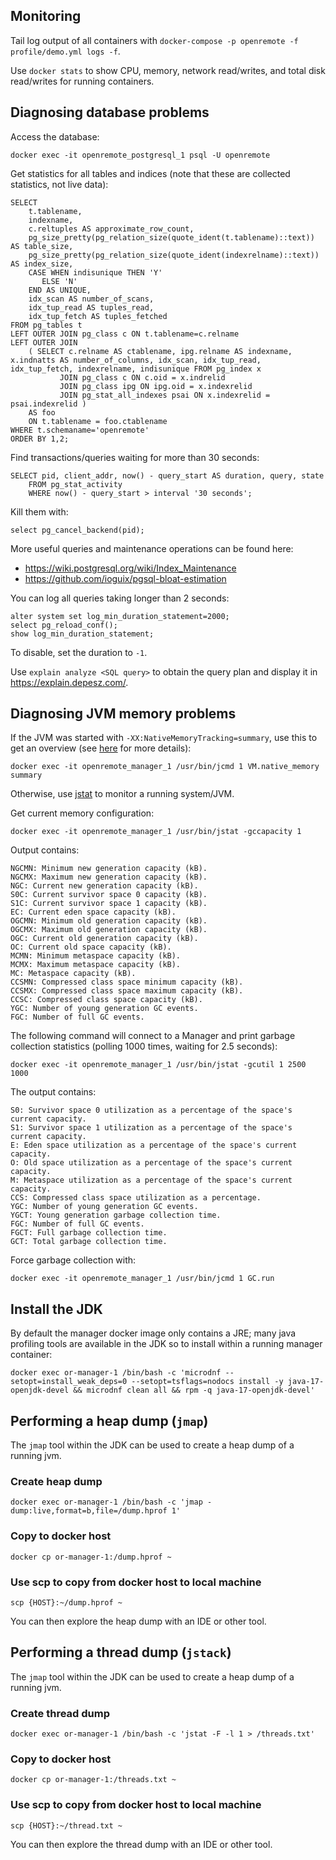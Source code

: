 ## Monitoring

Tail log output of all containers with `docker-compose -p openremote -f profile/demo.yml logs -f`.

Use `docker stats` to show CPU, memory, network read/writes, and total disk read/writes for running containers.

## Diagnosing database problems

Access the database:

```
docker exec -it openremote_postgresql_1 psql -U openremote
```

Get statistics for all tables and indices (note that these are collected statistics, not live data):

```
SELECT
    t.tablename,
    indexname,
    c.reltuples AS approximate_row_count,
    pg_size_pretty(pg_relation_size(quote_ident(t.tablename)::text)) AS table_size,
    pg_size_pretty(pg_relation_size(quote_ident(indexrelname)::text)) AS index_size,
    CASE WHEN indisunique THEN 'Y'
       ELSE 'N'
    END AS UNIQUE,
    idx_scan AS number_of_scans,
    idx_tup_read AS tuples_read,
    idx_tup_fetch AS tuples_fetched
FROM pg_tables t
LEFT OUTER JOIN pg_class c ON t.tablename=c.relname
LEFT OUTER JOIN
    ( SELECT c.relname AS ctablename, ipg.relname AS indexname, x.indnatts AS number_of_columns, idx_scan, idx_tup_read, idx_tup_fetch, indexrelname, indisunique FROM pg_index x
           JOIN pg_class c ON c.oid = x.indrelid
           JOIN pg_class ipg ON ipg.oid = x.indexrelid
           JOIN pg_stat_all_indexes psai ON x.indexrelid = psai.indexrelid )
    AS foo
    ON t.tablename = foo.ctablename
WHERE t.schemaname='openremote'
ORDER BY 1,2;
```

Find transactions/queries waiting for more than 30 seconds:

```
SELECT pid, client_addr, now() - query_start AS duration, query, state
    FROM pg_stat_activity
    WHERE now() - query_start > interval '30 seconds';
```

Kill them with:

```
select pg_cancel_backend(pid);
```

More useful queries and maintenance operations can be found here:

* https://wiki.postgresql.org/wiki/Index_Maintenance
* https://github.com/ioguix/pgsql-bloat-estimation

You can log all queries taking longer than 2 seconds:

```
alter system set log_min_duration_statement=2000;
select pg_reload_conf();
show log_min_duration_statement;
```

To disable, set the duration to `-1`.

Use `explain analyze <SQL query>` to obtain the query plan and display it in https://explain.depesz.com/.

## Diagnosing JVM memory problems

If the JVM was started with `-XX:NativeMemoryTracking=summary`, use this to get an overview (see [here](http://trustmeiamadeveloper.com/2016/03/18/where-is-my-memory-java/) for more details):

```
docker exec -it openremote_manager_1 /usr/bin/jcmd 1 VM.native_memory summary
```

Otherwise, use [jstat](https://docs.oracle.com/javase/8/docs/technotes/tools/unix/jstat.html) to monitor a running system/JVM. 

Get current memory configuration:

```
docker exec -it openremote_manager_1 /usr/bin/jstat -gccapacity 1
```

Output contains:

```
NGCMN: Minimum new generation capacity (kB).
NGCMX: Maximum new generation capacity (kB).
NGC: Current new generation capacity (kB).
S0C: Current survivor space 0 capacity (kB).
S1C: Current survivor space 1 capacity (kB).
EC: Current eden space capacity (kB).
OGCMN: Minimum old generation capacity (kB).
OGCMX: Maximum old generation capacity (kB).
OGC: Current old generation capacity (kB).
OC: Current old space capacity (kB).
MCMN: Minimum metaspace capacity (kB).
MCMX: Maximum metaspace capacity (kB).
MC: Metaspace capacity (kB).
CCSMN: Compressed class space minimum capacity (kB).
CCSMX: Compressed class space maximum capacity (kB).
CCSC: Compressed class space capacity (kB).
YGC: Number of young generation GC events.
FGC: Number of full GC events.
```

The following command will connect to a Manager and print garbage collection statistics (polling 1000 times, waiting for 2.5 seconds):

```
docker exec -it openremote_manager_1 /usr/bin/jstat -gcutil 1 2500 1000
```

The output contains:

```
S0: Survivor space 0 utilization as a percentage of the space's current capacity.
S1: Survivor space 1 utilization as a percentage of the space's current capacity.
E: Eden space utilization as a percentage of the space's current capacity.
O: Old space utilization as a percentage of the space's current capacity.
M: Metaspace utilization as a percentage of the space's current capacity.
CCS: Compressed class space utilization as a percentage.
YGC: Number of young generation GC events.
YGCT: Young generation garbage collection time.
FGC: Number of full GC events.
FGCT: Full garbage collection time.
GCT: Total garbage collection time.
```

Force garbage collection with: 

```
docker exec -it openremote_manager_1 /usr/bin/jcmd 1 GC.run
```

## Install the JDK
By default the manager docker image only contains a JRE; many java profiling tools are available in the JDK so to install within a running manager container:
```
docker exec or-manager-1 /bin/bash -c 'microdnf --setopt=install_weak_deps=0 --setopt=tsflags=nodocs install -y java-17-openjdk-devel && microdnf clean all && rpm -q java-17-openjdk-devel'
```



## Performing a heap dump (`jmap`)

The `jmap` tool within the JDK can be used to create a heap dump of a running jvm.

### Create heap dump
```
docker exec or-manager-1 /bin/bash -c 'jmap -dump:live,format=b,file=/dump.hprof 1'
```

### Copy to docker host
```
docker cp or-manager-1:/dump.hprof ~
```

### Use scp to copy from docker host to local machine
```
scp {HOST}:~/dump.hprof ~
```

You can then explore the heap dump with an IDE or other tool.

## Performing a thread dump (`jstack`)
The `jmap` tool within the JDK can be used to create a heap dump of a running jvm.

### Create thread dump
```
docker exec or-manager-1 /bin/bash -c 'jstat -F -l 1 > /threads.txt'
```

### Copy to docker host
```
docker cp or-manager-1:/threads.txt ~
```

### Use scp to copy from docker host to local machine
```
scp {HOST}:~/thread.txt ~
```

You can then explore the thread dump with an IDE or other tool.